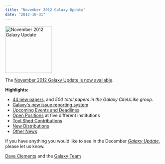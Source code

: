 ```yaml
---
title: "November 2012 Galaxy Update"
date: "2012-10-31"
---
```

<div class='right'><a href='/galaxy-updates/2012-11/'><img src="/src/images/logos/GalaxyUpdate200.png" alt="November 2012 Galaxy Update" width=150 /></a></div>

The [November 2012 Galaxy Update is now available](/galaxy-updates/2012-11/). 

**Highlights:**

* [44 new papers](/galaxy-updates/2012-11/#new-papers), and *500 total papers in the Galaxy CiteULike group.*
* [Galaxy's new issue reporting system](/galaxy-updates/2012-11/#new-trello-issue-board)
* [Upcoming Events and Deadlines](/galaxy-updates/2012-11/#upcoming-events-and-deadlines)
* [Open Positions](/galaxy-updates/2012-11/#whos-hiring) at five different institutions
* [Tool Shed Contributions](/galaxy-updates/2012-11/#toolshed-contributions)
* [New Distributions](/galaxy-updates/2012-11/#new-distributions)
* [Other News](/galaxy-updates/2012-11/#other-news)

If you have anything you would like to see in the December *[Galaxy Update](/galaxy-updates/)*, please let us know.

[Dave Clements](/people/dave-clements/) and the [Galaxy Team](/src/galaxy-team/)
